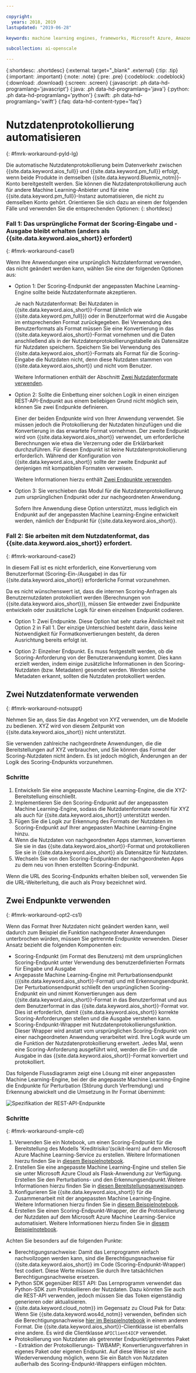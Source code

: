 ```yaml
---

copyright:
  years: 2018, 2019
lastupdated: "2019-06-28"

keywords: machine learning engines, frameworks, Microsoft Azure, Amazone SageMaker, custom ML engine 

subcollection: ai-openscale

---
```


{:shortdesc: .shortdesc}
{:external: target="_blank" .external}
{:tip: .tip}
{:important: .important}
{:note: .note}
{:pre: .pre}
{:codeblock: .codeblock}
{:download: .download}
{:screen: .screen}
{:javascript: .ph data-hd-programlang='javascript'}
{:java: .ph data-hd-programlang='java'}
{:python: .ph data-hd-programlang='python'}
{:swift: .ph data-hd-programlang='swift'}
{:faq: data-hd-content-type='faq'}

# Nutzdatenprotokollierung automatisieren
{: #fmrk-workaround-pyld-lg}

Die automatische Nutzdatenprotokollierung beim Datenverkehr zwischen {{site.data.keyword.aios_full}} und {{site.data.keyword.pm_full}} erfolgt, wenn beide Produkte in demselben {{site.data.keyword.Bluemix_notm}}-Konto bereitgestellt werden. Sie können die Nutzdatenprotokollierung auch für andere Machine Learning-Anbieter und für eine {{site.data.keyword.pm_full}}-Instanz automatisieren, die nicht zu demselben Konto gehört. Orientieren Sie sich dazu an einem der folgenden Fälle und verwenden Sie die entsprechenden Optionen:
{: shortdesc}

### Fall 1: Das ursprüngliche Format der Scoring-Eingabe und -Ausgabe bleibt erhalten (anders als {{site.data.keyword.aios_short}} erfordert)
{: #fmrk-workaround-case1}

Wenn Ihre Anwendungen eine ursprünglich Nutzdatenformat verwenden, das nicht geändert werden kann, wählen Sie eine der folgenden Optionen aus:

- Option 1: Der Scoring-Endpunkt der angepassten Machine Learning-Engine sollte beide Nutzdatenformate akzeptieren. 

   Je nach Nutzdatenformat: Bei Nutzdaten in {{site.data.keyword.aios_short}}-Format (ähnlich wie {{site.data.keyword.pm_full}}) oder in Benutzerformat wird die Ausgabe im entsprechenden Format zurückgegeben. Bei Verwendung des Benutzerformats als Format müssen Sie eine Konvertierung in das {{site.data.keyword.aios_short}}-Format vornehmen und die Daten anschließend als in der Nutzdatenprotokollierungstabelle als Datensätze für Nutzdaten speichern. Speichern Sie bei Verwendung des {{site.data.keyword.aios_short}}-Formats als Format für die Scoring-Eingabe die Nutzdaten nicht, denn diese Nutzdaten stammen von {{site.data.keyword.aios_short}} und nicht vom Benutzer.

   Weitere Informationen enthält der Abschnitt [Zwei Nutzdatenformate verwenden](#fmrk-workaround-notsuppt).

- Option 2: Sollte die Einbettung einer solchen Logik in einen einzigen REST-API-Endpunkt aus einem beliebigen Grund nicht möglich sein, können Sie zwei Endpunkte definieren. 

   Einer der beiden Endpunkte wird von Ihrer Anwendung verwendet. Sie müssen jedoch die Protokollierung der Nutzdaten hinzufügen und die Konvertierung in das erwartete Format vornehmen. Der zweite Endpunkt wird von {{site.data.keyword.aios_short}} verwendet, um erforderliche Berechnungen wie etwa die Verzerrung oder die Erklärbarkeit durchzuführen. Für diesen Endpunkt ist keine Nutzdatenprotokollierung erforderlich. Während der Konfiguration von {{site.data.keyword.aios_short}} sollte der zweite Endpunkt auf denjenigen mit kompatiblen Formaten verweisen.

   Weitere Informationen hierzu enthält [Zwei Endpunkte verwenden](#fmrk-workaround-opt2-cs1).

- Option 3: Sie verschieben das Modul für die Nutzdatenprotokollierung zum ursprünglichen Endpunkt oder zur nachgeordneten Anwendung. 

   Sofern Ihre Anwendung diese Option unterstützt, muss lediglich ein Endpunkt auf der angepassten Machine Learning-Engine entwickelt werden, nämlich der Endpunkt für {{site.data.keyword.aios_short}}.

### Fall 2: Sie arbeiten mit dem Nutzdatenformat, das {{site.data.keyword.aios_short}} erfordert.
{: #fmrk-workaround-case2}

In diesem Fall ist es nicht erforderlich, eine Konvertierung vom Benutzerformat (Scoring-Ein-/Ausgabe) in das für {{site.data.keyword.aios_short}} erforderliche Format vorzunehmen.

Da es nicht wünschenswert ist, dass die internen Scoring-Anfragen als Benutzernutzdaten protokolliert werden (Berechnungen von {{site.data.keyword.aios_short}}), müssen Sie entweder zwei Endpunkte entwickeln oder zusätzliche Logik für einen einzelnen Endpunkt codieren.

- Option 1: Zwei Endpunkte. Diese Option hat sehr starke Ähnlichkeit mit Option 2 in Fall 1. Der einzige Unterschied besteht darin, dass keine Notwendigkeit für Formatkonvertierungen besteht, da deren Ausrichtung bereits erfolgt ist.

- Option 2: Einzelner Endpunkt. Es muss festgestellt werden, ob die Scoring-Anforderung von der Benutzeranwendung kommt. Dies kann erzielt werden, indem einige zusätzliche Informationen in den Scoring-Nutzdaten (bzw. Metadaten) gesendet werden. Werden solche Metadaten erkannt, sollten die Nutzdaten protokolliert werden.

## Zwei Nutzdatenformate verwenden
{: #fmrk-workaround-notsuppt}

Nehmen Sie an, dass Sie das Angebot von XYZ verwenden, um die Modelle zu bedienen. XYZ wird von diesem Zeitpunkt von {{site.data.keyword.aios_short}} nicht unterstützt.

Sie verwenden zahlreiche nachgeordnete Anwendungen, die die Bereitstellungen auf XYZ verbrauchen, und Sie können das Format der Scoring-Nutzdaten nicht ändern. Es ist jedoch möglich, Änderungen an der Logik des Scoring-Endpunkts vorzunehmen.

### Schritte

1. Entwickeln Sie eine angepasste Machine Learning-Engine, die die XYZ-Bereitstellung einschließt.
2. Implementieren Sie den Scoring-Endpunkt auf der angepassten Machine Learning-Engine, sodass die Nutzdatenformate sowohl für XYZ als auch für {{site.data.keyword.aios_short}} unterstützt werden.
3. Fügen Sie die Logik zur Erkennung des Formats der Nutzdaten im Scoring-Endpunkt auf Ihrer angepassten Machine Learning-Engine hinzu.
4. Wenn die Nutzdaten von nachgeordneten Apps stammen, konvertieren Sie sie in das {{site.data.keyword.aios_short}}-Format und protokollieren Sie sie in {{site.data.keyword.aios_short}} als Datensätze für Nutzdaten.
5. Wechseln Sie von den Scoring-Endpunkten der nachgeordneten Apps zu dem neu von Ihnen erstellten Scoring-Endpunkt.

Wenn die URL des Scoring-Endpunkts erhalten bleiben soll, verwenden Sie die URL-Weiterleitung, die auch als Proxy bezeichnet wird.

## Zwei Endpunkte verwenden
{: #fmrk-workaround-opt2-cs1}

Wenn das Format Ihrer Nutzdaten nicht geändert werden kann, weil dadurch zum Beispiel die Funktion nachgeordneter Anwendungen unterbrochen würden, müssen Sie getrennte Endpunkte verwenden. Dieser Ansatz bezieht die folgenden Komponenten ein:

- Scoring-Endpunkt (im Format des Benutzers) mit dem ursprünglichen Scoring-Endpunkt unter Verwendung des benutzerdefinierten Formats für Eingabe und Ausgabe
- Angepasste Machine Learning-Engine mit Perturbationsendpunkt ({{site.data.keyword.aios_short}}-Format) und mit Erkennungsendpunkt. Der Perturbationsendpunkt schließt den ursprünglichen Scoring-Endpunkt ein und nimmt Konvertierungen aus dem {{site.data.keyword.aios_short}}-Format in das Benutzerformat und aus dem Benutzerformat in das {{site.data.keyword.aios_short}}-Format vor. Dies ist erforderlich, damit {{site.data.keyword.aios_short}} korrekte Scoring-Anforderungen stellen und die Ausgabe verstehen kann.
- Scoring-Endpunkt-Wrapper mit Nutzdatenprotokollierungsfunktion. Dieser Wrapper wird anstatt vom ursprünglichen Scoring-Endpunkt von einer nachgeordneten Anwendung verarbeitet wird. Ihre Logik wurde um die Funktion der Nutzdatenprotokollierung erweitert. Jedes Mal, wenn eine Scoring-Anforderung ausgeführt wird, werden die Ein- und die Ausgabe in das {{site.data.keyword.aios_short}}-Format konvertiert und protokolliert.

Das folgende Flussdiagramm zeigt eine Lösung mit einer angepassten Machine Learning-Engine, bei der die angepasste Machine Learning-Engine die Endpunkte für Perturbation (Störung durch Verfremdung) und Erkennung abwickelt und die Umsetzung in Ihr Format übernimmt:

![Spezifikation der REST-API-Endpunkte](images/woscustommlworkflow.png)

### Schritte
{: #fmrk-workaround-smple-cd}

1. Verwenden Sie ein Notebook, um einen Scoring-Endpunkt für die Bereitstellung des Modells 'Kreditrisiko'(scikit-learn) auf dem Microsoft Azure Machine Learning-Service zu erstellen. Weitere Informationen hierzu finden Sie in [diesem Beispielnotebook](https://github.com/pmservice/ai-openscale-tutorials/blob/master/notebooks/azure/Credit%20model%20with%20Azure%20ML%20Service%20and%20scikit-learn.ipynb).
2. Erstellen Sie eine angepasste Machine Learning-Engine und stellen Sie sie unter Microsoft Azure Cloud als Flask-Anwendung zur Verfügung. Erstellen Sie den Perturbations- und den Erkennungsendpunkt. Weitere Informationen hierzu finden Sie in [diesen Bereitstellungsanweisungen](https://github.com/pmservice/ai-openscale-tutorials/tree/master/applications/custom-ml-engine-azure).
3. Konfigurieren Sie {{site.data.keyword.aios_short}} für die Zusammenarbeit mit der angepassten Machine Learning-Engine. Weitere Informationen hierzu finden Sie in [diesem Beispielnotebook](https://github.com/pmservice/ai-openscale-tutorials/blob/master/notebooks/azure/OpenScale%20and%20Custom%20ML%20Engine%20configuration.ipynb).
4. Erstellen Sie einen Scoring-Endpunkt-Wrapper, der die Protokollierung der Nutzdaten auf dem Microsoft Azure Machine Learning-Service automatisiert. Weitere Informationen hierzu finden Sie in [diesem Beispielnotebook](https://github.com/pmservice/ai-openscale-tutorials/blob/master/notebooks/azure/Credit%20scoring%20endpoint%20wrapper%20with%20payload%20logging.ipynb).

Achten Sie besonders auf die folgenden Punkte:

- Berechtigungsnachweise: Damit das Lernprogramm einfach nachvollzogen werden kann, sind die Berechtigungsnachweise für {{site.data.keyword.aios_short}} im Code (Scoring-Endpunkt-Wrapper) fest codiert. Diese Werte müssen Sie durch Ihre tatsächlichen Berechtigungsnachweise ersetzen.
- Python SDK gegenüber REST API: Das Lernprogramm verwendet das Python-SDK zum Protokollieren der Nutzdaten. Dazu könnten Sie auch die REST-API verwenden, jedoch müssen Sie das Token eigenständig generieren oder aktualisieren. 
- {{site.data.keyword.cloud_notm}} im Gegensatz zu Cloud Pak for Data: Wenn Sie {{site.data.keyword.wos4d_notm}} verwenden, befinden sich die Berechtigungsnachweise [hier im Beispielnotebook](https://github.com/pmservice/ai-openscale-tutorials/blob/master/notebooks/Watson%20OpenScale%20and%20Watson%20ML%20Engine%20-%20ICP.ipynb) in einem anderen Format. Die {{site.data.keyword.aios_short}}-Clientklasse ist ebenfalls eine andere. Es wird die Clientklasse `APIClient4ICP` verwendet.
- Protokollierung von Nutzdaten als getrennter Endpunkt/getrenntes Paket - Extraktion der Protokollierungs- TWBAMP; Konvertierungsverfahren in eigenes Paket oder eigenen Endpunkt. Auf diese Weise ist eine Wiederverwendung möglich, wenn Sie ein Batch von Nutzdaten außerhalb des Scoring-Endpunkt-Wrappers einfügen möchten.

